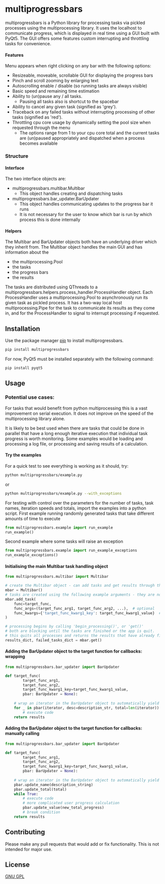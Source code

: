 # multiprogressbars

multiprogressbars is a Python library for processing tasks via pickled processes using the multiprocessing library.
It uses the localhost to communicate progress, which is displayed in real time using a GUI built with PyQt5.
The GUI offers some features custom interrupting and throttling tasks for convenience.

#### Features
Menu appears when right clicking on any bar with the following options:
* Resizeable, moveable, scrollable GUI for displaying the progress bars 
* Pinch and scroll zooming by enlarging text
* Autoscrolling enable / disable (so running tasks are always visible)
* Basic speed and remaining time estimation
* Ability to (un)pause any / all tasks.
    * Pausing all tasks also is shortcut to the spacebar
* Ability to cancel any given task (signified as 'grey').
* Traceback on any failed tasks without interrupting processing of other tasks (signified as 'red').
* Throttling cpu core usage by dynamically setting the pool size when requested through the menu
    * The options range from 1 to your cpu core total and the current tasks are (un)paused appropriately and dispatched when a process becomes available

### Structure
#### Interface
The two interface objects are:
* multiprogressbars.multibar.Multibar
  * This object handles creating and dispatching tasks
* multiprogressbars.bar_updater.BarUpdater
  * This object handles communicating updates to the progress bar it runs
  * It is not necessary for the user to know which bar is run by which process this is done internally

#### Helpers
The Multibar and BarUpdater objects both have an underlying driver which they inherit from.
The Multibar object handles the main GUI and has information about the
   * the multiprocessing.Pool
   * the tasks
   * the progress bars
   * the results

The tasks are distributed using QThreads to a multiprogressbars.helpers.process_handler.ProcessHandler object.
Each ProcessHandler uses a multiprocessing.Pool to asynchronously run its given task as pickled process.
It has a two-way local host multiprocessing.Pipe for the task to communicate its results as they come in, and for the ProcessHandler to signal to interrupt processing if requested.

## Installation

Use the package manager [pip](https://pip.pypa.io/en/stable/) to install multiprogressbars.
```bash
pip install multiprogressbars
``` 

For now, PyQt5 must be installed separately with the following command:
```bash
pip install pyqt5
``` 

## Usage
### Potential use cases:
For tasks that would benefit from python multiprocessing this is a vast improvement on serial execution. 
It does not improve on the speed of the multiprocessing library alone.

It is likely to be best used when there are tasks that could be done in parallel that have a long enough iterative execution that individual task progress is worth monitoring.
Some examples would be loading and processing a log file, or processing and saving results of a calculation.

#### Try the examples
For a quick test to see everything is working as it should, try:
```bash
python multiprogressbars/example.py
``` 
or 
```bash
python multiprogressbars/example.py --with_exceptions
``` 

For testing with control over the parameters for the number of tasks, task names, iteration speeds and totals, import the examples into a python script.
First example running randomly generated tasks that take different amounts of time to execute
```python
from multiprogressbars.example import run_example
run_example()
```

Second example where some tasks will raise an exception
```python
from multiprogressbars.example import run_example_exceptions
run_example_exceptions()
```


#### Initialising the main Multibar task handling object

```python
from multiprogressbars.multibar import Multibar

# create the Multibar object - can add tasks and get results through this
mbar = Multibar()
# tasks are created using the following example arguments - they are not run immediately
mbar.add_task(
    func=target_func,
    func_args=(target_func_arg1, target_func_arg2, ...),  # optional
    func_kwargs={'target_func_kwarg1_key': target_func_kwarg1_value}  # optional
)

# processing begins by calling 'begin_processing()', or 'get()'
# both are blocking until the tasks are finished or the app is quit.
# this quits all processes and returns the results that have already finished
results_dict, failed_tasks_dict = mbar.get()
```

#### Adding the BarUpdater object to the target function for callbacks: wrapping

```python
from multiprogressbars.bar_updater import BarUpdater

def target_func(
        target_func_arg1,
        target_func_arg2,
        target_func_kwarg1_key=target_func_kwarg1_value,
        pbar: BarUpdater = None):
    
    # wrap an iterator in the BarUpdater object to automatically yield and update the internally designated progress bar
    for _ in pbar(iterator, desc=description_str, total=len(iterator)):
        # execute code
    return results
```

#### Adding the BarUpdater object to the target function for callbacks: manually calling

```python
from multiprogressbars.bar_updater import BarUpdater

def target_func(
        target_func_arg1,
        target_func_arg2,
        target_func_kwarg1_key=target_func_kwarg1_value,
        pbar: BarUpdater = None):
    
    # wrap an iterator in the BarUpdater object to automatically yield and update the internally designated progress bar
    pbar.update_name(description_string)
    pbar.update_total(total)
    while True:
        # execute code
        # more complicated user progress calculation
        pbar.update_value(new_total_progress)
        # break condition
    return results
```

## Contributing
Please make any pull requests that would add or fix functionality. This is not intended for major use.

## License
[GNU GPL](https://choosealicense.com/licenses/gpl-3.0/#)